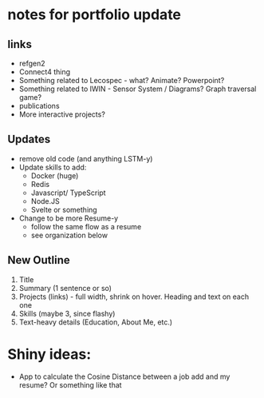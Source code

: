 # notes for portfolio update

## links
* refgen2
* Connect4 thing
* Something related to Lecospec - what?  Animate?  Powerpoint?
* Something related to IWIN - Sensor System / Diagrams?  Graph traversal game?
* publications
* More interactive projects?

## Updates
* remove old code (and anything LSTM-y)
* Update skills to add:
    * Docker (huge)
    * Redis
    * Javascript/ TypeScript
    * Node.JS
    * Svelte or something
* Change to be more Resume-y
    * follow the same flow as a resume
    * see organization below


## New Outline
1. Title 
2. Summary (1 sentence or so)
3. Projects (links) - full width, shrink on hover.  Heading and text on each one
4. Skills (maybe 3, since flashy)
5. Text-heavy details (Education, About Me, etc.)



# Shiny ideas:
* App to calculate the Cosine Distance between a job add and my resume?  Or something like that